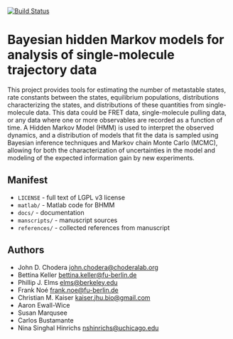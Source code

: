 [![Build Status](https://travis-ci.org/choderalab/bhmm.png)](https://travis-ci.org/choderalab/bhmm)

# Bayesian hidden Markov models for analysis of single-molecule trajectory data

This project provides tools for estimating the number of metastable states, rate constants between the states, equilibrium populations, distributions characterizing the states, and distributions of these quantities from single-molecule data. This data could be FRET data, single-molecule pulling data, or any data where one or more observables are recorded as a function of time. A Hidden Markov Model (HMM) is used to interpret the observed dynamics, and a distribution of models that fit the data is sampled using Bayesian inference techniques and Markov chain Monte Carlo (MCMC), allowing for both the characterization of uncertainties in the model and modeling of the expected information gain by new experiments.

## Manifest
* `LICENSE` - full text of LGPL v3 license
* `matlab/` - Matlab code for BHMM
* `docs/` - documentation
* `manscripts/` - manuscript sources
* `references/` - collected references from manuscript

## Authors
* John D. Chodera <john.chodera@choderalab.org>
* Bettina Keller <bettina.keller@fu-berlin.de>
* Phillip J. Elms <elms@berkeley.edu>
* Frank Noé <frank.noe@fu-berlin.de>
* Christian M. Kaiser <kaiser.jhu.bio@gmail.com>
* Aaron Ewall-Wice
* Susan Marqusee
* Carlos Bustamante
* Nina Singhal Hinrichs <nshinrichs@uchicago.edu>
